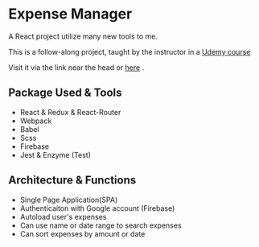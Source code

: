 # Expense Manager

A React project utilize many new tools to me.

This is a follow-along project, taught by the instructor in a <a href="https://www.udemy.com/react-2nd-edition/">Udemy course</a>

Visit it via the link near the head or <a href="https://react15-expense-manager.herokuapp.com/">here</a> .

## Package Used & Tools
  <ul>
    <li>React & Redux & React-Router</li>
    <li>Webpack</li>
    <li>Babel</li>
    <li>Scss</li>
    <li>Firebase</li>
    <li>Jest & Enzyme (Test)</li>
  </ul>

## Architecture & Functions

  <ul>
    <li>Single Page Application(SPA)</li>
    <li>Authenticaiton with Google account (Firebase)</li>
    <li>Autoload user's expenses</li>
    <li>Can use name or date range to search expenses</li>
    <li>Can sort expenses by amount or date</li>
  </ul>

